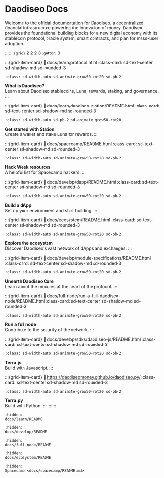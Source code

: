 # Daodiseo Docs

Welcome to the official documentation for Daodiseo, a decentralized financial infrastructure powering the innovation of money. Daodiseo provides the foundational building blocks for a new digital economy with its stablecoin protocol, oracle system, smart contracts, and plan for mass-user adoption.  

:::::::{grid} 2 2 2 3
:gutter: 3

:::{grid-item-card}
:link: docs/learn/protocol.html
:class-card: sd-text-center sd-shadow-md sd-rounded-3
```{image} /img/icon_daodiseo.svg
:class: sd-width-auto sd-animate-grow50-rot20 sd-pb-2
```
**What is Daodiseo?**  
Learn about Daodiseo stablecoins, Luna, rewards, staking, and governance.
:::

:::{grid-item-card}
:link: docs/learn/daodiseo-station/README.html
:class-card: sd-text-center sd-shadow-md sd-rounded-3
```{image} /img/wallets_station.png
:class: sd-width-auto sd-pb-2 sd-animate-grow50-rot20
```
**Get started with Station**  
Create a wallet and stake Luna for rewards.
:::

:::{grid-item-card}
:link: docs/spacecamp/README.html
:class-card: sd-text-center sd-shadow-md sd-rounded-3
```{image} /img/spacecamp_icon-01.svg
:class: sd-width-auto sd-animate-grow50-rot20 sd-pb-2
```
**Hack Week resources**  
A helpful list for Spacecamp hackers.
:::

:::{grid-item-card}
:link: docs/develop/dapp/README.html
:class-card: sd-text-center sd-shadow-md sd-rounded-3
```{image} /img/icon_smartcontract.svg
:class: sd-width-auto sd-animate-grow50-rot20 sd-pb-2
```
**Build a dApp**  
Set up your environment and start building.
:::

:::{grid-item-card}
:link: docs/ecosystem/README.html
:class-card: sd-text-center sd-shadow-md sd-rounded-3
```{image} /img/Ecosystem_ver1.svg
:class: sd-width-auto sd-animate-grow50-rot20 sd-pb-2
```
**Explore the ecosystem**  
Discover Daodiseo's vast network of dApps and exchanges.
:::

:::{grid-item-card}
:link: docs/develop/module-specifications/README.html
:class-card: sd-text-center sd-shadow-md sd-rounded-3
```{image} /img/icon_core.svg
:class: sd-width-auto sd-animate-grow50-rot20 sd-pb-2
```
**Unearth Daodiseo Core**  
Learn about the modules at the heart of the protocol.
:::

:::{grid-item-card}
:link: docs/full-node/run-a-full-daodiseo-node/README.html
:class-card: sd-text-center sd-shadow-md sd-rounded-3
```{image} /img/icon_node.svg
:class: sd-width-auto sd-animate-grow50-rot20 sd-pb-2
```
**Run a full node**  
Contribute to the security of the network.
:::

:::{grid-item-card}
:link: docs/develop/sdks/daodiseo-js/README.html
:class-card: sd-text-center sd-shadow-md sd-rounded-3
```{image} /img/daodiseo_js.svg
:class: sd-width-auto sd-animate-grow50-rot20 sd-pb-2
```
**Terra.js**  
Build with Javascript.
:::

:::{grid-item-card}
:link: https://daodiseomoney.github.io/daodiseo.py/
:class-card: sd-text-center sd-shadow-md sd-rounded-3
```{image} /img/daodiseo_sdk.svg
:class: sd-width-auto sd-animate-grow50-rot20 sd-pb-2
```
**Terra.py**  
Build with Python.
:::
:::::::


```{toctree}
:hidden:
docs/learn/README
```

```{toctree}
:hidden:
docs/develop/README
```

```{toctree}
:hidden:
docs/full-node/README
```

```{toctree}
:hidden:
docs/ecosystem/README
```

```{toctree}
:hidden:
Spacecamp <docs/spacecamp/README.md>
```
